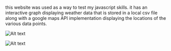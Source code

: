 this website was used as a way to test my javascript skills. it has an interactive graph displaying weather data that is stored in a local csv file along with a google maps API implementation displaying the locations of the various data points.

![Alt text](relative%20screenshot1.jpg?raw=true "Example Screenshot 1")

![Alt text](relative%20screenshot2.jpg?raw=true "Example Screenshot 2")